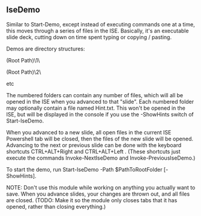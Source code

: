 IseDemo
------

Similar to Start-Demo, except instead of executing commands one at a time, this moves through a series of files in the ISE.
Basically, it's an executable slide deck, cutting down on time spent typing or copying / pasting.

Demos are directory structures:

(Root Path)\\1\\

(Root Path)\\2\\

etc

The numbered folders can contain any number of files, which will all be opened in the ISE when you advanced to that "slide".
Each numbered folder may optionally contain a file named Hint.txt.  This won't be opened in the ISE, but will be displayed
in the console if you use the -ShowHints switch of Start-IseDemo.

When you advanced to a new slide, all open files in the current ISE Powershell tab will be closed, then the files of the new
slide will be opened.  Advancing to the next or previous slide can be done with the keyboard shortcuts CTRL+ALT+Right and
CTRL+ALT+Left .  (These shortcuts just execute the commands Invoke-NextIseDemo and Invoke-PreviousIseDemo.)

To start the demo, run Start-IseDemo -Path $PathToRootFolder [-ShowHints].

NOTE: Don't use this module while working on anything you actually want to save.  When you advance slides, your changes are thrown out, and all files are closed.  (TODO:  Make it so the module only closes tabs that it has opened, rather than closing everything.)
